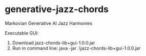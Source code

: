 # generative-jazz-chords
Markovian Generative AI Jazz Harmonies

Executable GUI:
1. Download jazz-chords-lib+gui-1.0.0.jar
2. Run in command line: java -jar .\jazz-chords-lib+gui-1.0.0.jar
